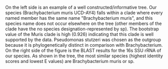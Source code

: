 On the left side is an example of a well constructed/informative tree. Our species (Brachybacterium muris UCD-AY4) falls within a clade where every named member has the same name "Brachybacterium muris", and this species name does not occur elsewhere on the tree (other members of the clade have the no species designation-represented by sp). The bootstrap value of the Muris clade is high (0.926) indicating that this clade is well supported by the data. Pseudomonas stutzeri was chosen as the outgroup because it is phylogenetically distinct in comparison with Brachybacterium.
On the right side of the figure is the BLAST results for the 16s SSU rRNA of our species. As shown in the tree, the most similar species (highest identity scores and lowest E values) are Brachybacterium muris or sp.